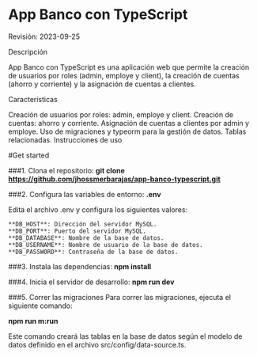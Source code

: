 # App Banco con TypeScript

Revisión: 2023-09-25

Descripción

App Banco con TypeScript es una aplicación web que permite la creación de usuarios por roles (admin, employe y client), la creación de cuentas (ahorro y corriente) y la asignación de cuentas a clientes.

Características

Creación de usuarios por roles: admin, employe y client.
Creación de cuentas: ahorro y corriente.
Asignación de cuentas a clientes por admin y employe.
Uso de migraciones y typeorm para la gestión de datos.
Tablas relacionadas.
Instrucciones de uso

#Get started

###1. Clona el repositorio:
__git clone https://github.com/jhossmerbarajas/app-banco-typescript.git__

###2. Configura las variables de entorno:
 **.env**
 
Edita el archivo .env y configura los siguientes valores:
```
**DB_HOST**: Dirección del servidor MySQL.
**DB_PORT**: Puerto del servidor MySQL.
**DB_DATABASE**: Nombre de la base de datos.
**DB_USERNAME**: Nombre de usuario de la base de datos.
**DB_PASSWORD**: Contraseña de la base de datos.
```
###3. Instala las dependencias:
**npm install**

###4. Inicia el servidor de desarrollo:
**npm run dev**

###5. Correr las migraciones
Para correr las migraciones, ejecuta el siguiente comando:

**npm run m:run**

Este comando creará las tablas en la base de datos según el modelo de datos definido en el archivo src/config/data-source.ts.
